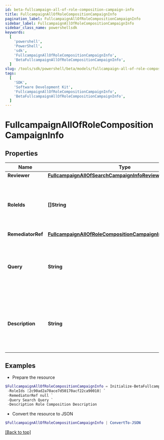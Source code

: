 ```yaml
---
id: beta-fullcampaign-all-of-role-composition-campaign-info
title: FullcampaignAllOfRoleCompositionCampaignInfo
pagination_label: FullcampaignAllOfRoleCompositionCampaignInfo
sidebar_label: FullcampaignAllOfRoleCompositionCampaignInfo
sidebar_class_name: powershellsdk
keywords:
  [
    'powershell',
    'PowerShell',
    'sdk',
    'FullcampaignAllOfRoleCompositionCampaignInfo',
    'BetaFullcampaignAllOfRoleCompositionCampaignInfo',
  ]
slug: /tools/sdk/powershell/beta/models/fullcampaign-all-of-role-composition-campaign-info
tags:
  [
    'SDK',
    'Software Development Kit',
    'FullcampaignAllOfRoleCompositionCampaignInfo',
    'BetaFullcampaignAllOfRoleCompositionCampaignInfo',
  ]
---
```


# FullcampaignAllOfRoleCompositionCampaignInfo

## Properties

| Name | Type | Description | Notes |
| --- | --- | --- | --- |
| **Reviewer** | [**FullcampaignAllOfSearchCampaignInfoReviewer**](fullcampaign-all-of-search-campaign-info-reviewer) |  | [optional] |
| **RoleIds** | **[]String** | Optional list of roles to include in this campaign. Only one of `roleIds` and `query` may be set; if neither are set, all roles are included. | [optional] |
| **RemediatorRef** | [**FullcampaignAllOfRoleCompositionCampaignInfoRemediatorRef**](fullcampaign-all-of-role-composition-campaign-info-remediator-ref) |  | [required] |
| **Query** | **String** | Optional search query to scope this campaign to a set of roles. Only one of `roleIds` and `query` may be set; if neither are set, all roles are included. | [optional] |
| **Description** | **String** | Describes this role composition campaign. Intended for storing the query used, and possibly the number of roles selected/available. | [optional] |

## Examples

- Prepare the resource

```powershell
$FullcampaignAllOfRoleCompositionCampaignInfo = Initialize-BetaFullcampaignAllOfRoleCompositionCampaignInfo  -Reviewer null `
 -RoleIds [2c90ad2a70ace7d50170acf22ca90010] `
 -RemediatorRef null `
 -Query Search Query `
 -Description Role Composition Description
```

- Convert the resource to JSON

```powershell
$FullcampaignAllOfRoleCompositionCampaignInfo | ConvertTo-JSON
```

[[Back to top]](#)
